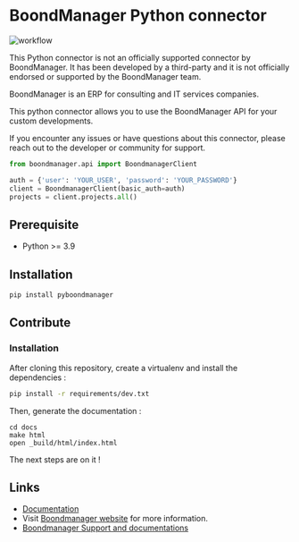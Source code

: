# BoondManager Python connector

![workflow](https://github.com/tominardi/pyboondmanager/actions/workflows/python-package.yml/badge.svg)

This Python connector is not an officially supported connector by BoondManager. It has been developed by a third-party and it is not officially endorsed or supported by the BoondManager team.

BoondManager is an ERP for consulting and IT services companies.

This python connector allows you to use the BoondManager API for your custom developments.

If you encounter any issues or have questions about this connector, please reach out to the developer or community for support.

```python
from boondmanager.api import BoondmanagerClient

auth = {'user': 'YOUR_USER', 'password': 'YOUR_PASSWORD'}
client = BoondmanagerClient(basic_auth=auth)
projects = client.projects.all()
```

## Prerequisite

* Python >= 3.9

## Installation

```bash
pip install pyboondmanager
```

## Contribute

### Installation

After cloning this repository, create a virtualenv and install the dependencies :

```bash
pip install -r requirements/dev.txt
```

Then, generate the documentation :

```
cd docs
make html
open _build/html/index.html
```

The next steps are on it !

## Links

* [Documentation](https://pyboondmanager.readthedocs.io/)
* Visit [Boondmanager website](https://www.boondmanager.com/en/) for more information.
* [Boondmanager Support and documentations](https://support.boondmanager.com)
